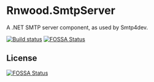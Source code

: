 # Rnwood.SmtpServer

A .NET SMTP server component, as used by Smtp4dev.

[![Build status](https://ci.appveyor.com/api/projects/status/tay9sajnfh4vy2x0/branch/master?svg=true)](https://ci.appveyor.com/project/rnwood/smtpserver/branch/master)
[![FOSSA Status](https://app.fossa.com/api/projects/git%2Bgithub.com%2Frnwood%2Fsmtpserver.svg?type=shield)](https://app.fossa.com/projects/git%2Bgithub.com%2Frnwood%2Fsmtpserver?ref=badge_shield)


## License
[![FOSSA Status](https://app.fossa.com/api/projects/git%2Bgithub.com%2Frnwood%2Fsmtpserver.svg?type=large)](https://app.fossa.com/projects/git%2Bgithub.com%2Frnwood%2Fsmtpserver?ref=badge_large)